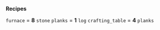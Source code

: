 **__Recipes__**


`furnace` = **8** `stone`
`planks` = **1** `log`
`crafting_table` = **4** `planks`